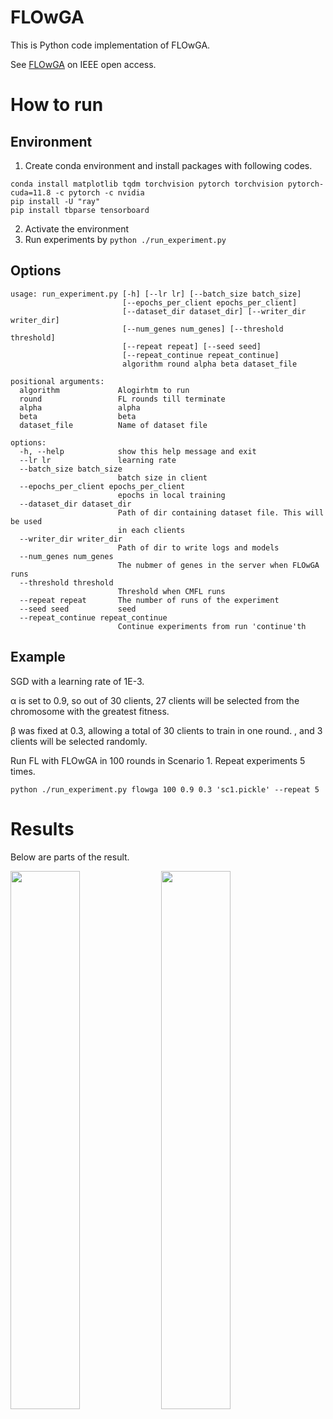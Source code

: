 # FLOwGA
This is Python code implementation of FLOwGA.

See [FLOwGA](https://ieeexplore.ieee.org/document/10214577) on IEEE open access.

# How to run
## Environment
1. Create conda environment and install packages with following codes.
```
conda install matplotlib tqdm torchvision pytorch torchvision pytorch-cuda=11.8 -c pytorch -c nvidia
pip install -U "ray"
pip install tbparse tensorboard
```
2. Activate the environment 
3. Run experiments by `python ./run_experiment.py`
## Options
```
usage: run_experiment.py [-h] [--lr lr] [--batch_size batch_size]
                         [--epochs_per_client epochs_per_client]
                         [--dataset_dir dataset_dir] [--writer_dir writer_dir]
                         [--num_genes num_genes] [--threshold threshold]
                         [--repeat repeat] [--seed seed]
                         [--repeat_continue repeat_continue]
                         algorithm round alpha beta dataset_file

positional arguments:
  algorithm             Alogirhtm to run
  round                 FL rounds till terminate
  alpha                 alpha
  beta                  beta
  dataset_file          Name of dataset file

options:
  -h, --help            show this help message and exit
  --lr lr               learning rate
  --batch_size batch_size
                        batch size in client
  --epochs_per_client epochs_per_client
                        epochs in local training
  --dataset_dir dataset_dir
                        Path of dir containing dataset file. This will be used
                        in each clients
  --writer_dir writer_dir
                        Path of dir to write logs and models
  --num_genes num_genes
                        The nubmer of genes in the server when FLOwGA runs
  --threshold threshold
                        Threshold when CMFL runs
  --repeat repeat       The number of runs of the experiment
  --seed seed           seed
  --repeat_continue repeat_continue
                        Continue experiments from run 'continue'th
```
## Example
SGD with a learning rate of 1E-3.

α is set to 0.9, so out of 30 clients, 27 clients will be selected from the chromosome with the greatest fitness.

β was fixed at 0.3, allowing a total of 30 clients to train in one round. , and 3 clients will be selected randomly.

Run FL with FLOwGA in 100 rounds in Scenario 1. Repeat experiments 5 times.
```
python ./run_experiment.py flowga 100 0.9 0.3 'sc1.pickle' --repeat 5
```

# Results
Below are parts of the result.

<img src=acc_sc1.png width=47%>
<img src=acu_sc1.png width=47%>